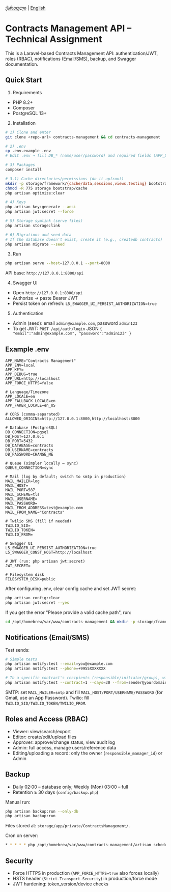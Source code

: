 [ქართული](README.md) | [English](README.en.md)

# Contracts Management API – Technical Assignment

This is a Laravel-based Contracts Management API: authentication/JWT, roles (RBAC), notifications (Email/SMS), backup, and Swagger documentation.

## Quick Start

1) Requirements
- PHP 8.2+
- Composer
- PostgreSQL 13+

2) Installation
```bash
# 1) Clone and enter
git clone <repo-url> contracts-management && cd contracts-management

# 2) .env
cp .env.example .env
# Edit .env → fill DB_* (name/user/password) and required fields (APP_URL, etc.)

# 3) Packages
composer install

# 3.1) Cache directories/permissions (do it upfront)
mkdir -p storage/framework/{cache/data,sessions,views,testing} bootstrap/cache
chmod -R 775 storage bootstrap/cache
php artisan optimize:clear

# 4) Keys
php artisan key:generate --ansi
php artisan jwt:secret --force

# 5) Storage symlink (serve files)
php artisan storage:link

# 6) Migrations and seed data
# If the database doesn't exist, create it (e.g., createdb contracts)
php artisan migrate --seed
```

3) Run
```bash
php artisan serve --host=127.0.0.1 --port=8000
```
API base: `http://127.0.0.1:8000/api`

4) Swagger UI
- Open `http://127.0.0.1:8000/api`
- Authorize → paste Bearer JWT
- Persist token on refresh: `L5_SWAGGER_UI_PERSIST_AUTHORIZATION=true`

5) Authentication
- Admin (seed): email `admin@example.com`, password `admin123`
- To get JWT: `POST /api/auth/login` JSON `{ "email":"admin@example.com", "password":"admin123" }`

## Example .env

```env
APP_NAME="Contracts Management"
APP_ENV=local
APP_KEY=
APP_DEBUG=true
APP_URL=http://localhost
APP_FORCE_HTTPS=false

# Language/Timezone
APP_LOCALE=en
APP_FALLBACK_LOCALE=en
APP_FAKER_LOCALE=en_US

# CORS (comma-separated)
ALLOWED_ORIGINS=http://127.0.0.1:8000,http://localhost:8000

# Database (PostgreSQL)
DB_CONNECTION=pgsql
DB_HOST=127.0.0.1
DB_PORT=5432
DB_DATABASE=contracts
DB_USERNAME=contracts
DB_PASSWORD=CHANGE_ME

# Queue (simpler locally – sync)
QUEUE_CONNECTION=sync

# Mail (log by default; switch to smtp in production)
MAIL_MAILER=log
MAIL_HOST=
MAIL_PORT=587
MAIL_SCHEME=tls
MAIL_USERNAME=
MAIL_PASSWORD=
MAIL_FROM_ADDRESS=test@example.com
MAIL_FROM_NAME="Contracts"

# Twilio SMS (fill if needed)
TWILIO_SID=
TWILIO_TOKEN=
TWILIO_FROM=

# Swagger UI
L5_SWAGGER_UI_PERSIST_AUTHORIZATION=true
L5_SWAGGER_CONST_HOST=http://localhost

# JWT (run: php artisan jwt:secret)
JWT_SECRET=

# Filesystem disk
FILESYSTEM_DISK=public
```

After configuring .env, clear config cache and set JWT secret:
```bash
php artisan config:clear
php artisan jwt:secret --yes
```

If you get the error "Please provide a valid cache path", run:
```bash
cd /opt/homebrew/var/www/contracts-management && mkdir -p storage/framework/{cache/data,sessions,views,testing} bootstrap/cache && chmod -R 775 storage bootstrap/cache && php artisan optimize:clear | cat
```

## Notifications (Email/SMS)

Test sends:
```bash
# Simple tests
php artisan notify:test --email=you@example.com
php artisan notify:test --phone=+9955XXXXXXX

# To a specific contract's recipients (responsible/initiator/group), with custom From
php artisan notify:test --contract=1 --days=30 --from=sender@yourdomain.com
```

SMTP: set `MAIL_MAILER=smtp` and fill `MAIL_HOST/PORT/USERNAME/PASSWORD` (for Gmail, use an App Password).
Twilio: fill `TWILIO_SID/TWILIO_TOKEN/TWILIO_FROM`.

## Roles and Access (RBAC)
- Viewer: view/search/export
- Editor: create/edit/upload files
- Approver: approve/change status, view audit log
- Admin: full access, manage users/reference data
- Editing/uploading a record: only the owner (`responsible_manager_id`) or Admin

## Backup
- Daily 02:00 – database only; Weekly (Mon) 03:00 – full
- Retention ≥ 30 days (`config/backup.php`)

Manual run:
```bash
php artisan backup:run --only-db
php artisan backup:run
```
Files stored at: `storage/app/private/ContractsManagement/`.

Cron on server:
```bash
* * * * * php /opt/homebrew/var/www/contracts-management/artisan schedule:run >> /dev/null 2>&1
```

## Security
- Force HTTPS in production (`APP_FORCE_HTTPS=true` also forces locally)
- HSTS header (`Strict-Transport-Security`) in production/force mode
- JWT hardening: token_version/device checks


